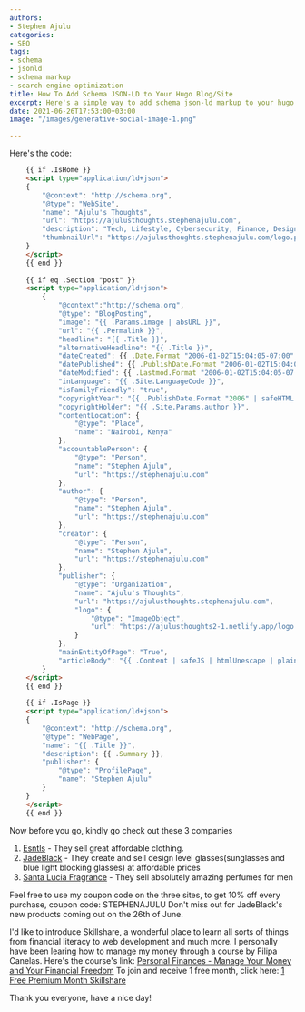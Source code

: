 ```yaml
---
authors:
- Stephen Ajulu
categories:
- SEO
tags:
- schema
- jsonld
- schema markup
- search engine optimization
title: How To Add Schema JSON-LD to Your Hugo Blog/Site
excerpt: Here's a simple way to add schema json-ld markup to your hugo blog or site
date: 2021-06-26T17:53:00+03:00
image: "/images/generative-social-image-1.png"

---
```

Here's the code:
```html
    {{ if .IsHome }}
    <script type="application/ld+json">
    {
        "@context": "http://schema.org",
        "@type": "WebSite",
        "name": "Ajulu's Thoughts",
        "url": "https://ajulusthoughts.stephenajulu.com",
        "description": "Tech, Lifestyle, Cybersecurity, Finance, Design, Dev Among Other Thoughts with Ajulu.",
        "thumbnailUrl": "https://ajulusthoughts.stephenajulu.com/logo.png"
    }
    </script>
    {{ end }}
    
    {{ if eq .Section "post" }}
    <script type="application/ld+json">
    	{
    		"@context":"http://schema.org",
    		"@type": "BlogPosting", 
    		"image": "{{ .Params.image | absURL }}", 
    		"url": "{{ .Permalink }}",
    		"headline": "{{ .Title }}",
    		"alternativeHeadline": "{{ .Title }}",
    		"dateCreated": {{ .Date.Format "2006-01-02T15:04:05-07:00" | safeHTML }},
    		"datePublished": {{ .PublishDate.Format "2006-01-02T15:04:05-07:00" | safeHTML }},
    		"dateModified": {{ .Lastmod.Format "2006-01-02T15:04:05-07:00" | safeHTML }},
    		"inLanguage": "{{ .Site.LanguageCode }}",
    		"isFamilyFriendly": "true",
    		"copyrightYear": "{{ .PublishDate.Format "2006" | safeHTML }}",
    		"copyrightHolder": "{{ .Site.Params.author }}",
    		"contentLocation": {
    			"@type": "Place",
    			"name": "Nairobi, Kenya"
    		},
    		"accountablePerson": {
    			"@type": "Person",
    			"name": "Stephen Ajulu",
    			"url": "https://stephenajulu.com"
    		},
    		"author": {
    			"@type": "Person",
    			"name": "Stephen Ajulu",
    			"url": "https://stephenajulu.com"
    		},
    		"creator": {
    			"@type": "Person",
    			"name": "Stephen Ajulu",
    			"url": "https://stephenajulu.com"
    		},
    		"publisher": {
    			"@type": "Organization",
    			"name": "Ajulu's Thoughts",
    			"url": "https://ajulusthoughts.stephenajulu.com",
    			"logo": {
    				"@type": "ImageObject",
    				"url": "https://ajulusthoughts2-1.netlify.app/logo.png",
    			}
    		},
    		"mainEntityOfPage": "True",
    		"articleBody": "{{ .Content | safeJS | htmlUnescape | plainify }}"
    	}
    </script>
    {{ end }}
    
    {{ if .IsPage }}
    <script type="application/ld+json">
    {
        "@context": "http://schema.org",
        "@type": "WebPage",
        "name": "{{ .Title }}",
        "description": {{ .Summary }},
        "publisher": {
            "@type": "ProfilePage",
            "name": "Stephen Ajulu"
        }
    }
    </script>
    {{ end }}
```

Now before you go, kindly go check out these 3 companies
1. [Esntls](https://www.esntls.co/?ref=kuzqn53jomp-) - They sell great affordable clothing. 
2. [JadeBlack](https://www.jadeblack.co/?ref=kuzqn53jomp-) - They create and sell design level glasses(sunglasses and blue light blocking glasses) at affordable prices
3. [Santa Lucia Fragrance](https://santaluciafragrance.com/?ref=kuzqn53jomp-) - They sell absolutely amazing perfumes for men

Feel free to use my coupon code on the three sites, to get 10% off every purchase, coupon code: STEPHENAJULU
Don't miss out for JadeBlack's new products coming out on the 26th of June.

I'd like to introduce Skillshare, a wonderful place to learn all sorts of things from financial literacy to web development and much more. I personally have been learing how to manage my money through a course by Filipa Canelas. Here's the course's link: [Personal Finances - Manage Your Money and Your Financial Freedom](https://www.skillshare.com/classes/Personal-Finances-%E2%80%94-Manage-your-Money-and-your-Financial-Freedom/1240823317/projects?via=search-layout-grid)
To join and receive 1 free month, click here: [1 Free Premium Month Skillshare](https://skl.sh/3wxbE9O)

Thank you everyone, have a nice day!

